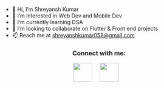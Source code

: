 - 👋 Hi, I’m Shreyansh Kumar
- 👀 I’m interested in Web Dev and Mobile Dev
- 🌱 I’m currently learning DSA
- 💞️ I’m looking to collaborate on Flutter & Front end projects
- 📫 Reach me at shreyanshkumar058@gmail.com

<h3 align="center">Connect with me:</h3>
<p align="center">
<a href="https://twitter.com/ShreyanshKr01" target="blank"><img align="center" src="https://img.icons8.com/cute-clipart/64/000000/twitter.png" alt="" height="50" width="50" /></a> &nbsp;&nbsp;&nbsp;
<a href="https://www.linkedin.com/in/shreyansh-kr/" target="blank"><img align="center" src="https://img.icons8.com/cute-clipart/64/000000/linkedin.png" alt="" height="50" width="50" /></a>&nbsp;&nbsp;&nbsp;&nbsp;

</p>

